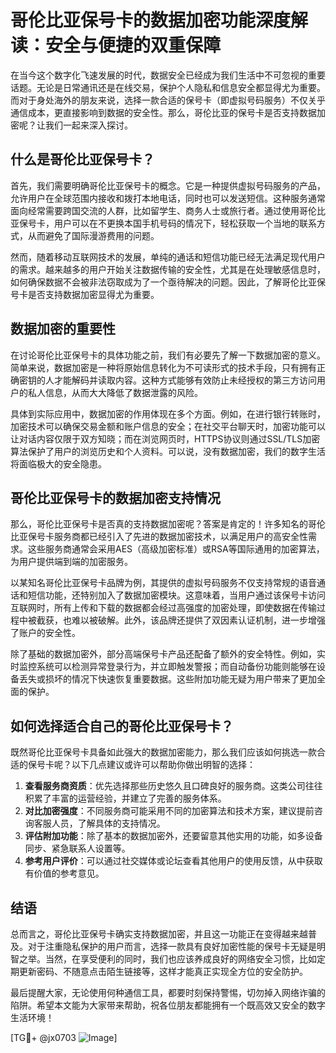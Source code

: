 # 哥伦比亚保号卡的数据加密功能深度解读：安全与便捷的双重保障

在当今这个数字化飞速发展的时代，数据安全已经成为我们生活中不可忽视的重要话题。无论是日常通讯还是在线交易，保护个人隐私和信息安全都显得尤为重要。而对于身处海外的朋友来说，选择一款合适的保号卡（即虚拟号码服务）不仅关乎通信成本，更直接影响到数据的安全性。那么，哥伦比亚的保号卡是否支持数据加密呢？让我们一起来深入探讨。

## 什么是哥伦比亚保号卡？

首先，我们需要明确哥伦比亚保号卡的概念。它是一种提供虚拟号码服务的产品，允许用户在全球范围内接收和拨打本地电话，同时也可以发送短信。这种服务通常面向经常需要跨国交流的人群，比如留学生、商务人士或旅行者。通过使用哥伦比亚保号卡，用户可以在不更换本国手机号码的情况下，轻松获取一个当地的联系方式，从而避免了国际漫游费用的问题。

然而，随着移动互联网技术的发展，单纯的通话和短信功能已经无法满足现代用户的需求。越来越多的用户开始关注数据传输的安全性，尤其是在处理敏感信息时，如何确保数据不会被非法窃取成为了一个亟待解决的问题。因此，了解哥伦比亚保号卡是否支持数据加密显得尤为重要。

## 数据加密的重要性

在讨论哥伦比亚保号卡的具体功能之前，我们有必要先了解一下数据加密的意义。简单来说，数据加密是一种将原始信息转化为不可读形式的技术手段，只有拥有正确密钥的人才能解码并读取内容。这种方式能够有效防止未经授权的第三方访问用户的私人信息，从而大大降低了数据泄露的风险。

具体到实际应用中，数据加密的作用体现在多个方面。例如，在进行银行转账时，加密技术可以确保交易金额和账户信息的安全；在社交平台聊天时，加密功能可以让对话内容仅限于双方知晓；而在浏览网页时，HTTPS协议则通过SSL/TLS加密算法保护了用户的浏览历史和个人资料。可以说，没有数据加密，我们的数字生活将面临极大的安全隐患。

## 哥伦比亚保号卡的数据加密支持情况

那么，哥伦比亚保号卡是否真的支持数据加密呢？答案是肯定的！许多知名的哥伦比亚保号卡服务商都已经引入了先进的数据加密技术，以满足用户的高安全性需求。这些服务商通常会采用AES（高级加密标准）或RSA等国际通用的加密算法，为用户提供端到端的加密服务。

以某知名哥伦比亚保号卡品牌为例，其提供的虚拟号码服务不仅支持常规的语音通话和短信功能，还特别加入了数据加密模块。这意味着，当用户通过该保号卡访问互联网时，所有上传和下载的数据都会经过高强度的加密处理，即使数据在传输过程中被截获，也难以被破解。此外，该品牌还提供了双因素认证机制，进一步增强了账户的安全性。

除了基础的数据加密外，部分高端保号卡产品还配备了额外的安全特性。例如，实时监控系统可以检测异常登录行为，并立即触发警报；而自动备份功能则能够在设备丢失或损坏的情况下快速恢复重要数据。这些附加功能无疑为用户带来了更加全面的保护。

## 如何选择适合自己的哥伦比亚保号卡？

既然哥伦比亚保号卡具备如此强大的数据加密能力，那么我们应该如何挑选一款合适的保号卡呢？以下几点建议或许可以帮助你做出明智的选择：

1. **查看服务商资质**：优先选择那些历史悠久且口碑良好的服务商。这类公司往往积累了丰富的运营经验，并建立了完善的服务体系。
2. **对比加密强度**：不同服务商可能采用不同的加密算法和技术方案，建议提前咨询客服人员，了解具体的支持情况。
3. **评估附加功能**：除了基本的数据加密外，还要留意其他实用的功能，如多设备同步、紧急联系人设置等。
4. **参考用户评价**：可以通过社交媒体或论坛查看其他用户的使用反馈，从中获取有价值的参考意见。

## 结语

总而言之，哥伦比亚保号卡确实支持数据加密，并且这一功能正在变得越来越普及。对于注重隐私保护的用户而言，选择一款具有良好加密性能的保号卡无疑是明智之举。当然，在享受便利的同时，我们也应该养成良好的网络安全习惯，比如定期更新密码、不随意点击陌生链接等，这样才能真正实现全方位的安全防护。

最后提醒大家，无论使用何种通信工具，都要时刻保持警惕，切勿掉入网络诈骗的陷阱。希望本文能为大家带来帮助，祝各位朋友都能拥有一个既高效又安全的数字生活环境！

[TG💪+ @jx0703 ![Image](https://github.com/user-attachments/assets/dbca1d08-cadb-493c-b0ec-ad6f7a83f270)]